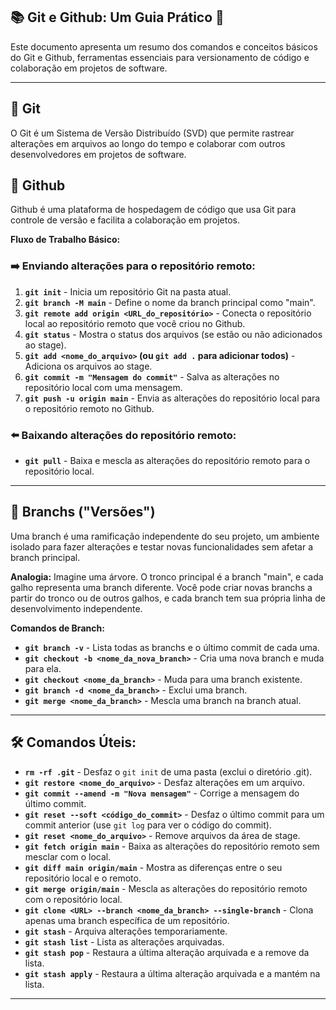 ## 📚 Git e Github: Um Guia Prático 🚀 

Este documento apresenta um resumo dos comandos e conceitos básicos do Git e Github, ferramentas essenciais para versionamento de código e colaboração em projetos de software. 

---
## 🐶 Git 

O Git é um Sistema de Versão Distribuído (SVD) que permite rastrear alterações em arquivos ao longo do tempo e colaborar com outros desenvolvedores em projetos de software. 

## 🐙 Github

Github é uma plataforma de hospedagem de código que usa Git para controle de versão e facilita a colaboração em projetos.

**Fluxo de Trabalho Básico:**

### ➡️ Enviando alterações para o repositório remoto:

1. **`git init`** - Inicia um repositório Git na pasta atual.
2. **`git branch -M main`** - Define o nome da branch principal como "main".
3. **`git remote add origin <URL_do_repositório>`** - Conecta o repositório local ao repositório remoto que você criou no Github.
4. **`git status`** - Mostra o status dos arquivos (se estão ou não adicionados ao stage).
5. **`git add <nome_do_arquivo>` (ou `git add .` para adicionar todos)** - Adiciona os arquivos ao stage.
6. **`git commit -m "Mensagem do commit"`** - Salva as alterações no repositório local com uma mensagem.
7. **`git push -u origin main`** - Envia as alterações do repositório local para o repositório remoto no Github.


### ⬅️  Baixando alterações do repositório remoto:

* **`git pull`** - Baixa e mescla as alterações do repositório remoto para o repositório local.


---
## 🌿 Branchs ("Versões")

Uma branch é uma ramificação independente do seu projeto, um ambiente isolado para fazer alterações e testar novas funcionalidades sem afetar a branch principal. 

**Analogia:** Imagine uma árvore. O tronco principal é a branch "main", e cada galho representa uma branch diferente. Você pode criar novas branchs a partir do tronco ou de outros galhos, e cada branch tem sua própria linha de desenvolvimento independente.

**Comandos de Branch:**

* **`git branch -v`** - Lista todas as branchs e o último commit de cada uma.
* **`git checkout -b <nome_da_nova_branch>`** - Cria uma nova branch e muda para ela.
* **`git checkout <nome_da_branch>`** - Muda para uma branch existente.
* **`git branch -d <nome_da_branch>`** - Exclui uma branch.
* **`git merge <nome_da_branch>`** - Mescla uma branch na branch atual. 


---
## 🛠️ Comandos Úteis:

* **`rm -rf .git`** - Desfaz o `git init` de uma pasta (exclui o diretório .git).
* **`git restore <nome_do_arquivo>`** - Desfaz alterações em um arquivo. 
* **`git commit --amend -m "Nova mensagem"`** - Corrige a mensagem do último commit. 
* **`git reset --soft <código_do_commit>`** - Desfaz o último commit para um commit anterior (use `git log` para ver o código do commit).
* **`git reset <nome_do_arquivo>`** - Remove arquivos da área de stage. 
* **`git fetch origin main`** - Baixa as alterações do repositório remoto sem mesclar com o local.
* **`git diff main origin/main`** - Mostra as diferenças entre o seu repositório local e o remoto.
* **`git merge origin/main`** - Mescla as alterações do repositório remoto com o repositório local.
* **`git clone <URL> --branch <nome_da_branch> --single-branch`** - Clona apenas uma branch específica de um repositório. 
* **`git stash`** - Arquiva alterações temporariamente.
* **`git stash list`** - Lista as alterações arquivadas.
* **`git stash pop`** - Restaura a última alteração arquivada e a remove da lista. 
* **`git stash apply`** - Restaura a última alteração arquivada e a mantém na lista.

---